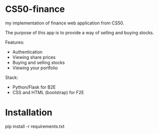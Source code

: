 # CS50-finance
my implementation of finance web application from CS50.

The purpose of this app is to provide a way of selling and buying stocks.

Features:
- Authentication
- Viewing share prices
- Buying and selling stocks
- Viewing your portfolio

Stack:
- Python/Flask for B2E
- CSS and HTML (bootstrap) for F2E

# Installation
pip install -r requirements.txt
